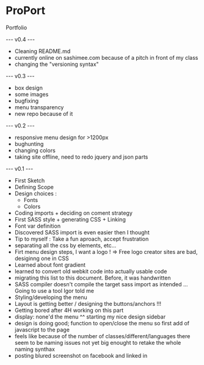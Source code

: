 # ProPort
Portfolio


--- v0.4 ---
- Cleaning README.md
- currently online on sashimee.com because of a pitch in front of my class
- changing the "versioning syntax"

--- v0.3 ---
- box design
- some images
- bugfixing
- menu transparency
- new repo because of it

--- v0.2 ---

- responsive menu design for >1200px
- bughunting
- changing colors
- taking site offline, need to redo jquery and json parts

--- v0.1 ---

- First Sketch
- Defining Scope
- Design choices : 
    - Fonts
    - Colors
- Coding imports + deciding on coment strategy
- First SASS style + generating CSS + Linking
- Font var definition
- Discovered SASS import is even easier then I thought
- Tip to myself : Take a fun aproach, accept frustration
- separating all the css by elements, etc...
- Firt menu design steps, I want a logo ! => Free logo creator sites are bad, desiginng one in CSS
- Learned about font gradient
- learned to convert old webkit code into actually usable code
- migrating this list to this document. Before, it was handwritten
- SASS compiler doesn't compile the target sass import as intended ... Going to use a tool Igor told me
- Styling/developing the menu
- Layout is getting better / designing the buttons/anchors !!! 
- Getting bored after 4H working on this part
- display: none'd the menu ^^ starting my nice design sidebar
- design is doing good; function to open/close the menu so first add of javascript to the page
- feels like because of the number of classes/different/languages there seem to be naming issues not yet big enought to retake the whole naming synthax
- posting blured screenshot on facebook and linked in